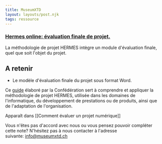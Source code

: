 ```yaml
---
title: MuseumXTD
layout: layouts/post.njk
tags: ressource
---
```

### [Hermes online: évaluation finale de projet.](https://www.hermes.admin.ch/fr/gestion-du-projet/comprendre/resultats/evaluation-finale-du-projet.html)
La méthodologie de projet HERMES intègre un module d'évaluation finale, quel que soit l'objet du projet. 

## A retenir
- Le modèle d'évaluation finale du projet sous format Word. 
  
Ce [guide](https://www.hermes.admin.ch/fr/gestion-du-projet/comprendre/apercu-hermes.html) élaboré par la Confédération sert à comprendre et appliquer la méthodologie de projet HERMES, utilisée dans les domaines de l'informatique, du développement de prestations ou de produits, ainsi que de l'adaptation de l'organisation. 

Apparaît dans [[Comment évaluer un projet numérique]]

Vous n'êtes pas d'accord avec nous ou vous pensez pouvoir compléter cette note? N'hésitez pas à nous contacter à l'adresse suivante: [info@museumxtd.ch](mailto:info@museumxtd.ch)
